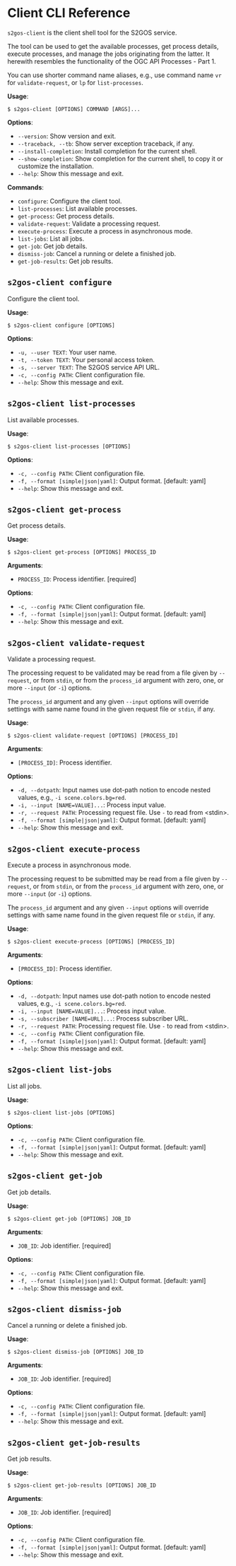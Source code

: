 # Client CLI Reference

`s2gos-client` is the client shell tool for the S2GOS service.

The tool can be used to get the available processes, get process details,
execute processes, and manage the jobs originating from the latter. 
It herewith resembles the functionality of the OGC API Processes - Part 1.

You can use shorter command name aliases, e.g., use command name `vr`
for `validate-request`, or `lp` for `list-processes`.

**Usage**:

```console
$ s2gos-client [OPTIONS] COMMAND [ARGS]...
```

**Options**:

* `--version`: Show version and exit.
* `--traceback, --tb`: Show server exception traceback, if any.
* `--install-completion`: Install completion for the current shell.
* `--show-completion`: Show completion for the current shell, to copy it or customize the installation.
* `--help`: Show this message and exit.

**Commands**:

* `configure`: Configure the client tool.
* `list-processes`: List available processes.
* `get-process`: Get process details.
* `validate-request`: Validate a processing request.
* `execute-process`: Execute a process in asynchronous mode.
* `list-jobs`: List all jobs.
* `get-job`: Get job details.
* `dismiss-job`: Cancel a running or delete a finished job.
* `get-job-results`: Get job results.

## `s2gos-client configure`

Configure the client tool.

**Usage**:

```console
$ s2gos-client configure [OPTIONS]
```

**Options**:

* `-u, --user TEXT`: Your user name.
* `-t, --token TEXT`: Your personal access token.
* `-s, --server TEXT`: The S2GOS service API URL.
* `-c, --config PATH`: Client configuration file.
* `--help`: Show this message and exit.

## `s2gos-client list-processes`

List available processes.

**Usage**:

```console
$ s2gos-client list-processes [OPTIONS]
```

**Options**:

* `-c, --config PATH`: Client configuration file.
* `-f, --format [simple|json|yaml]`: Output format.  [default: yaml]
* `--help`: Show this message and exit.

## `s2gos-client get-process`

Get process details.

**Usage**:

```console
$ s2gos-client get-process [OPTIONS] PROCESS_ID
```

**Arguments**:

* `PROCESS_ID`: Process identifier.  [required]

**Options**:

* `-c, --config PATH`: Client configuration file.
* `-f, --format [simple|json|yaml]`: Output format.  [default: yaml]
* `--help`: Show this message and exit.

## `s2gos-client validate-request`

Validate a processing request.

The processing request to be validated may be read from a file given
by `--request`, or from `stdin`, or from the `process_id` argument
with zero, one, or more `--input` (or `-i`) options.

The `process_id` argument and any given `--input` options will override
settings with same name found in the given request file or `stdin`, if any.

**Usage**:

```console
$ s2gos-client validate-request [OPTIONS] [PROCESS_ID]
```

**Arguments**:

* `[PROCESS_ID]`: Process identifier.

**Options**:

* `-d, --dotpath`: Input names use dot-path notion to encode nested values, e.g., `-i scene.colors.bg=red`.
* `-i, --input [NAME=VALUE]...`: Process input value.
* `-r, --request PATH`: Processing request file. Use `-` to read from &lt;stdin&gt;.
* `-f, --format [simple|json|yaml]`: Output format.  [default: yaml]
* `--help`: Show this message and exit.

## `s2gos-client execute-process`

Execute a process in asynchronous mode.

The processing request to be submitted may be read from a file given
by `--request`, or from `stdin`, or from the `process_id` argument
with zero, one, or more `--input` (or `-i`) options.

The `process_id` argument and any given `--input` options will override
settings with same name found in the given request file or `stdin`, if any.

**Usage**:

```console
$ s2gos-client execute-process [OPTIONS] [PROCESS_ID]
```

**Arguments**:

* `[PROCESS_ID]`: Process identifier.

**Options**:

* `-d, --dotpath`: Input names use dot-path notion to encode nested values, e.g., `-i scene.colors.bg=red`.
* `-i, --input [NAME=VALUE]...`: Process input value.
* `-s, --subscriber [NAME=URL]...`: Process subscriber URL.
* `-r, --request PATH`: Processing request file. Use `-` to read from &lt;stdin&gt;.
* `-c, --config PATH`: Client configuration file.
* `-f, --format [simple|json|yaml]`: Output format.  [default: yaml]
* `--help`: Show this message and exit.

## `s2gos-client list-jobs`

List all jobs.

**Usage**:

```console
$ s2gos-client list-jobs [OPTIONS]
```

**Options**:

* `-c, --config PATH`: Client configuration file.
* `-f, --format [simple|json|yaml]`: Output format.  [default: yaml]
* `--help`: Show this message and exit.

## `s2gos-client get-job`

Get job details.

**Usage**:

```console
$ s2gos-client get-job [OPTIONS] JOB_ID
```

**Arguments**:

* `JOB_ID`: Job identifier.  [required]

**Options**:

* `-c, --config PATH`: Client configuration file.
* `-f, --format [simple|json|yaml]`: Output format.  [default: yaml]
* `--help`: Show this message and exit.

## `s2gos-client dismiss-job`

Cancel a running or delete a finished job.

**Usage**:

```console
$ s2gos-client dismiss-job [OPTIONS] JOB_ID
```

**Arguments**:

* `JOB_ID`: Job identifier.  [required]

**Options**:

* `-c, --config PATH`: Client configuration file.
* `-f, --format [simple|json|yaml]`: Output format.  [default: yaml]
* `--help`: Show this message and exit.

## `s2gos-client get-job-results`

Get job results.

**Usage**:

```console
$ s2gos-client get-job-results [OPTIONS] JOB_ID
```

**Arguments**:

* `JOB_ID`: Job identifier.  [required]

**Options**:

* `-c, --config PATH`: Client configuration file.
* `-f, --format [simple|json|yaml]`: Output format.  [default: yaml]
* `--help`: Show this message and exit.
